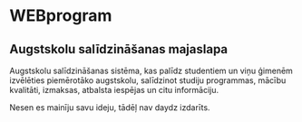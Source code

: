 # WEBprogram
## Augstskolu salīdzināšanas majaslapa
Augstskolu salīdzināšanas sistēma, kas palīdz studentiem un viņu ģimenēm izvēlēties piemērotāko augstskolu, salīdzinot studiju programmas, mācību kvalitāti, izmaksas, atbalsta iespējas un citu informāciju.

Nesen es mainīju savu ideju, tādēļ nav daydz izdarīts.
